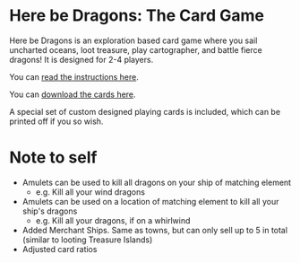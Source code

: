 # Here be Dragons: The Card Game

Here be Dragons is an exploration based card game where you sail uncharted oceans, loot treasure, play cartographer, and battle fierce dragons! It is designed for 2-4 players.

You can [read the instructions here](game/instructions.md).

You can [download the cards here](cards/cards.md).

A special set of custom designed playing cards is included, which can be printed off if you so wish.

# Note to self

* Amulets can be used to kill all dragons on your ship of matching element
	* e.g. Kill all your wind dragons
* Amulets can be used on a location of matching element to kill all your ship's dragons
	* e.g. Kill all your dragons, if on a whirlwind
* Added Merchant Ships. Same as towns, but can only sell up to 5 in total (similar to looting Treasure Islands)
* Adjusted card ratios